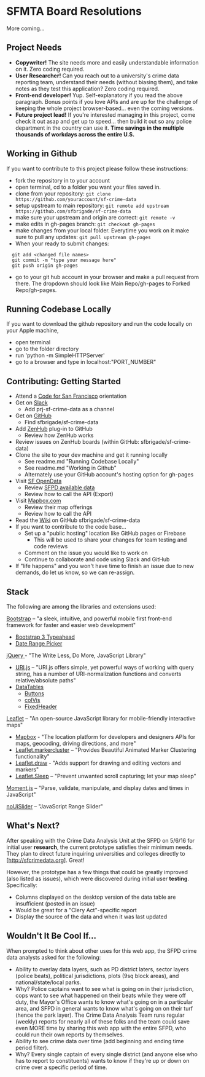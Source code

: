 # SFMTA Board Resolutions
More coming...

## Project Needs
 - **Copywriter!** The site needs more and easily understandable information on it. Zero coding required.
 - **User Researcher!** Can you reach out to a university's crime data reporting team, understand their needs (without biasing them), and take notes as they test this application? Zero coding required.
 - **Front-end developer!** Yup. Self-explanatory if you read the above paragraph. Bonus points if you love APIs and are up for the challenge of keeping the whole project browser-based... even the coming versions.
 - **Future project lead!** If you're interested managing in this project, come check it out asap and get up to speed... then build it out so any police department in the country can use it. **Time savings in the multiple thousands of workdays across the entire U.S.**

 ## Working in Github
  If you want to contribute to this project please follow these instructions:
  - fork the repository in to your account
  - open terminal, cd to a folder you want your files saved in.
  - clone from your repository:
  `git clone https://github.com/youraccount/sf-crime-data`
  - setup upstream to main repository:
  `git remote add upstream https://github.com/sfbrigade/sf-crime-data`
  - make sure your upstream and origin are correct:
  `git remote -v`
  - make edits in gh-pages branch:
  `git checkout gh-pages`
  - make changes from your local folder. Everytime you work on it make sure to pull any updates:
  `git pull upstream gh-pages`
  - When your ready to submit changes:
```
  git add <changed file names>
  git commit -m "type your message here"
  git push origin gh-pages
```
  - go to your git hub account in your browser and make a pull request from there. The dropdown should look like Main Repo/gh-pages to Forked Repo/gh-pages.

## Running Codebase Locally
If you want to download the github repository and run the code locally on your Apple machine,
- open terminal
- go to the folder directory
- run 'python -m SimpleHTTPServer'
- go to a browser and type in localhost:"PORT_NUMBER"

## Contributing: Getting Started
* Attend a [Code for San Francisco](http://codeforsanfrancisco.org/events) orientation
* Get on [Slack](http://c4sf.me/slack)
  * Add prj-sf-crime-data as a channel
* Get on [GitHub](http://c4sf.me/joingithub)
  * Find sfbrigade/sf-crime-data
* Add [ZenHub](https://www.zenhub.com/) plug-in to GitHub
  * Review how ZenHub works
* Review issues on ZenHub boards (within GitHub: sfbrigade/sf-crime-data)
* Clone the site to your dev machine and get it running locally
  * See readme.md "Running Codebase Locally"
  * See readme.md "Working in Github"
  * Alternately use your GitHub account's hosting option for gh-pages
* Visit [SF OpenData](https://data.sfgov.org/)
  * Review [SFPD available data](https://data.sfgov.org/Public-Safety/SFPD-Incidents-from-1-January-2003/tmnf-yvry)
  * Review how to call the API (Export)
* Visit [Mapbox.com](https://www.mapbox.com/)
  * Review their map offerings
  * Review how to call the API
* Read the [Wiki](https://github.com/sfbrigade/sf-crime-data/wiki) on GitHub sfbrigade/sf-crime-data
* If you want to contribute to the code base...
  * Set up a "public hosting" location like GitHub pages or Firebase
  	* This will be used to share your changes for team testing and code reviews
  * Comment on the issue you would like to work on
  * Continue to collaborate and code using Slack and GitHub
* If "life happens" and you won't have time to finish an issue due to new demands, do let us know, so we can re-assign.


## Stack

The following are among the libraries and extensions used:

[Bootstrap](http://getbootstrap.com/) – "a sleek, intuitive, and powerful mobile first front-end framework for faster and easier web development"

+ [Bootstrap 3 Typeahead](https://github.com/bassjobsen/Bootstrap-3-Typeahead)
+ [Date Range Picker](http://www.daterangepicker.com/)

[jQuery ](https://jquery.com/) - "The Write Less, Do More, JavaScript Library"

+ [URI.js](https://medialize.github.io/URI.js/jquery-uri-plugin.html) – "URI.js offers simple, yet powerful ways of working with query string, has a number of URI-normalization functions and converts relative/absolute paths"
+ [DataTables](https://datatables.net/)
    + [Buttons](https://datatables.net/extensions/buttons/)
    + [colVis](https://datatables.net/extensions/colvis/)
    + [FixedHeader](https://datatables.net/extensions/fixedheader/)

[Leaflet](http://leafletjs.com/) – "An open-source JavaScript library for mobile-friendly interactive maps"

+ [Mapbox](https://www.mapbox.com/) - "The location platform for developers and designers
APIs for maps, geocoding, driving directions, and more"
+ [Leaflet.markercluster](https://github.com/Leaflet/Leaflet.markercluster) – "Provides Beautiful Animated Marker Clustering functionality"
+ [Leaflet.draw](https://github.com/Leaflet/Leaflet.draw) - "Adds support for drawing and editing vectors and markers"
+ [Leaflet.Sleep](https://github.com/CliffCloud/Leaflet.Sleep) – "Prevent unwanted scroll capturing; let your map sleep"

[Moment.js](http://momentjs.com/) – "Parse, validate, manipulate, and display dates and times in JavaScript"
 
[noUiSlider](https://refreshless.com/nouislider/) – "JavaScript Range Slider"


## What's Next?
After speaking with the Crime Data Analysis Unit at the SFPD on 5/6/16 for initial user **research**, the current prototype satisfies their minimum needs. They plan to direct future inquiring universities and colleges directly to [http://sfcrimedata.org]. Great!

However, the prototype has a few things that could be greatly improved (also listed as issues), which were discovered during initial user **testing**. Specifically:
* Columns displayed on the desktop version of the data table are insufficient (posted in an issue)
* Would be great for a "Clery Act"-specific report
* Display the source of the data and when it was last updated

## Wouldn't It Be Cool If...
When prompted to think about other uses for this web app, the SFPD crime data analysts asked for the following:
* Ability to overlay data layers, such as PD district laters, sector layers (police beats), political jurisdictions, plots (9sq block areas), and national/state/local parks.
* Why? Police captains want to see what is going on in their jurisdiction, cops want to see what happened on their beats while they were off duty, the Mayor's Office wants to know what's going on in a particular area, and SFPD in general wants to know what's going on on their turf (hence the park layer). The Crime Data Analysis Team runs regular (weekly) reports for nearly all of these folks and the team could save even MORE time by sharing this web app with the entire SFPD, who could run their own reports by themselves.
* Ability to see crime data over time (add beginning and ending time period filter).
* Why? Every single captain of every single district (and anyone else who has to report to constituents) wants to know if they're up or down on crime over a specific period of time.
